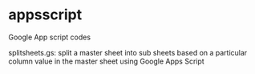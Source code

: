 # appsscript

Google App script codes

splitsheets.gs: split a master sheet into sub sheets based on a particular column value in the master sheet using Google Apps Script
